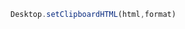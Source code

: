 <!--TITLE:Desktop.setClipboardHTML()-->
<!--ABOUT:Upspark's Desktop API module.-->

```javascript
Desktop.setClipboardHTML(html,format)
```
